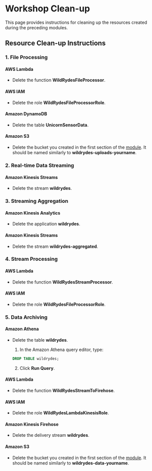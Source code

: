 # Workshop Clean-up

This page provides instructions for cleaning up the resources created during the preceding modules.

## Resource Clean-up Instructions

### 1. File Processing

#### AWS Lambda

- Delete the function **WildRydesFileProcessor**.

#### AWS IAM

- Delete the role **WildRydesFileProcessorRole**.

#### Amazon DynamoDB

- Delete the table **UnicornSensorData**.

#### Amazon S3

- Delete the bucket you created in the first section of the [module][file-processing-module]. It should be named similarly to **wildrydes-uploads-yourname**.

### 2. Real-time Data Streaming

#### Amazon Kinesis Streams

- Delete the stream **wildrydes**.

### 3. Streaming Aggregation

#### Amazon Kinesis Analytics

- Delete the application **wildrydes**.

#### Amazon Kinesis Streams

- Delete the stream **wildrydes-aggregated**.

### 4. Stream Processing

#### AWS Lambda

- Delete the function **WildRydesStreamProcessor**.

#### AWS IAM

- Delete the role **WildRydesFileProcessorRole**.

### 5. Data Archiving

#### Amazon Athena

- Delete the table **wildrydes**.

	1. In the Amazon Athena query editor, type:

	```sql
	DROP TABLE wildrydes;
	```

	2. Click **Run Query**.

#### AWS Lambda

- Delete the function **WildRydesStreamToFirehose**.

#### AWS IAM

- Delete the role **WildRydesLambdaKinesisRole**.

#### Amazon Kinesis Firehose

- Delete the delivery stream **wildrydes**.

#### Amazon S3

- Delete the bucket you created in the first section of the [module][data-archiving-module]. It should be named similarly to **wildrydes-data-yourname**.

[file-processing-module]: ../1_FileProcessing/README.md
[data-archiving-module]: ../5_DataArchiving/README.md
